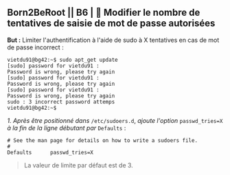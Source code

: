 ## **Born2BeRoot**  || **B6** | :crown: Modifier le nombre de tentatives de saisie de mot de passe autorisées

__But :__ Limiter l'authentification à l'aide de sudo à X tentatives en cas de mot de passe incorrect :
```
vietdu91@bg42:~$ sudo apt_get update
[sudo] password for vietdu91 :
Password is wrong, please try again
[sudo] password for vietdu91 :
Password is wrong, please try again
[sudo] password for vietdu91 :
Password is wrong, please try again
sudo : 3 incorrect password attemps
vietdu91@bg42:~$
```

*1. Après être positionné dans* ```/etc/sudoers.d```,  *ajoute l'option* ```passwd_tries=X``` *à la fin de la ligne débutant par* ```Defaults``` :
```
# See the man page for details on how to write a sudoers file.
#
Defaults      passwd_tries=X
```

>  La valeur de limite par défaut est de 3.
